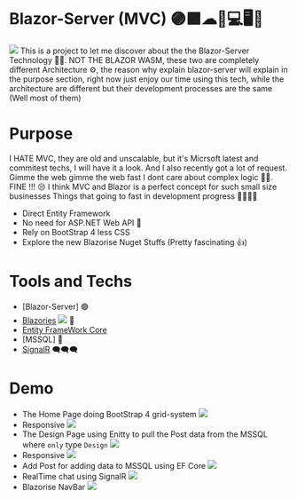 # Blazor-Server (MVC) 🟣🟪☁📱💻🖥🎨
 ![](Demo/BlazorLogo.png)
 This is a project to let me discover about the the Blazor-Server Technology 👩‍💻. NOT THE BLAZOR WASM, these two are completely different Architecture ⚙, the reason why explain blazor-server will explain in the purpose section, right now just enjoy our time using this tech, while the architecture are different but their  development processes are the same (Well most of them)
# Purpose
 I HATE MVC, they are old and unscalable, but it's Micrsoft latest and commitest techs, I will have it a look. And I also recently got a lot of request. Gimme the web gimme the web fast I dont care about complex logic 🥺🥺. FINE !!! 😒 I think MVC and Blazor is a perfect concept for such small size businesses
 Things that going to fast in development progress 🚄🚄🚄🚄
 * Direct Entity Framework 
 * No need for ASP.NET Web API 🔌
 * Rely on BootStrap 4 less CSS 
 * Explore the new Blazorise Nuget Stuffs (Pretty fascinating 👍)
# Tools and Techs
  - [Blazor-Server] 🟣
  - [Blazories](https://blazorise.com/) ![](Demo/Blazorise.png) 🎨
  - [Entity FrameWork Core](https://docs.microsoft.com/en-us/ef/core/)
  - [MSSQL] 🕋
  - [SignalR](https://docs.microsoft.com/en-us/aspnet/core/tutorials/signalr?view=aspnetcore-3.1&tabs=visual-studio) 🗨🗨🗨
	
# Demo
  - The Home Page doing BootStrap 4 grid-system
  ![](Demo/HomePage.png)
  - Responsive
  ![](Demo/Res2.png)
  - The Design Page using Enitty to pull the Post data from the MSSQL where ``only`` type ``Design``
  ![](Demo/DesignPage.png)
  - Responsive
  ![](Demo/Res1.png)
  - Add Post for adding data to MSSQL using EF Core
  ![](Demo/AddPost)
  - RealTime chat using SignalR 
  ![](Demo/SignalR.png)
  - Blazorise NavBar
  ![](Demo/BlazoriseNavBar.png)